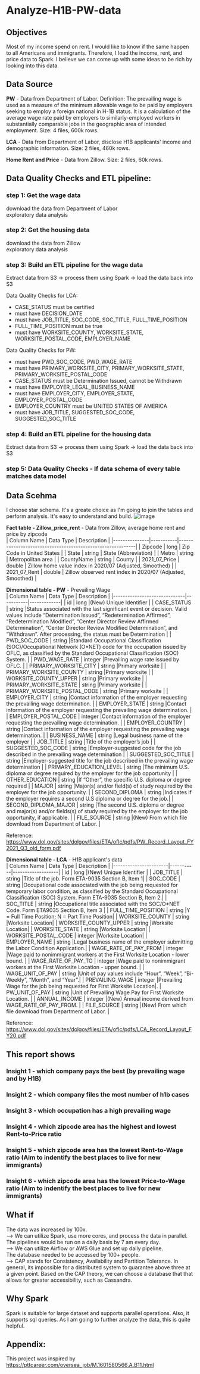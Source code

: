 # Analyze-H1B-PW-data

## Objectives
Most of my income spend on rent. I would like to know if the same happen to all Americans and immigrants. Therefore, I load the income, rent, and price data to Spark. I believe we can come up with some ideas to be rich by looking into this data. 

## Data Source
**PW** - Data from Department of Labor. Definition: The prevailing wage is used as a measure of the minimum allowable wage to be paid by employers seeking to employ a foreign national in H-1B status. It is a calculation of the average wage rate paid by employers to similarly-employed workers in substantially comparable jobs in the geographic area of intended employment. Size: 4 files, 600k rows. <br>

**LCA** - Data from Department of Labor, disclose H1B applicants' income and demographic information. Size: 2 files, 460k rows. <br>

**Home Rent and Price** - Data from Zillow. Size: 2 files, 60k rows. <br>

## Data Quality Checks and ETL pipeline:

### step 1: Get the wage data
download the data from Department of Labor <br>
exploratory data analysis <br>

### step 2: Get the housing data
download the data from Zillow <br>
exploratory data analysis <br>

### step 3: Build an ETL pipeline for the wage data
Extract data from S3 -> process them using Spark -> load the data back into S3 <br>

Data Quality Checks for LCA: <br>
* CASE_STATUS must be certified
* must have DECISION_DATE
* must have JOB_TITLE, SOC_CODE, SOC_TITLE, FULL_TIME_POSITION
* FULL_TIME_POSITION must be true
* must have WORKSITE_COUNTY, WORKSITE_STATE, WORKSITE_POSTAL_CODE, EMPLOYER_NAME

Data Quality Checks for PW: <br>
* must have PWD_SOC_CODE, PWD_WAGE_RATE
* must have PRIMARY_WORKSITE_CITY, PRIMARY_WORKSITE_STATE, PRIMARY_WORKSITE_POSTAL_CODE
* CASE_STATUS must be Determination Issued, cannot be Withdrawn
* must have EMPLOYER_LEGAL_BUSINESS_NAME
* must have EMPLOYER_CITY, EMPLOYER_STATE, EMPLOYER_POSTAL_CODE
* EMPLOYER_COUNTRY must be UNITED STATES OF AMERICA
* must have JOB_TITLE, SUGGESTED_SOC_CODE, SUGGESTED_SOC_TITLE

### step 4: Build an ETL pipeline for the housing data
Extract data from S3 -> process them using Spark -> load the data back into S3 <br>

### step 5: Data Quality Checks - If data schema of every table matches data model


## Data Scehma
I choose star schema. It's a greate choice as I'm going to join the tables and perform analysis. It's easy to understand and build.
![image](schema.jpg)

**Fact table - Zillow_price_rent** - Data from Zillow, average home rent and price by zipcode <br>
| Column Name   | Data Type | Description                                                |
|---------------|-----------|------------------------------------------------------------|
| Zipcode       | long      | Zip Code in United States                                  |
| State         | string    | State (Abbreviation)                                       |
| Metro         | string    | Metropolitan area                                          |
| CountyName    | string    | County                                                     |
| 2021_07_Price | double    | Zillow home value index in 2020/07 (Adjusted, Smoothed)    |
| 2021_07_Rent  | double    | Zillow observed rent index in 2020/07 (Adjusted, Smoothed) |


**Dimensional table - PW** - Prevailing Wage <br>
| Column Name                  | Data Type | Description |
|------------------------------|-----------|-------------|
| id                           | long      |(New) Unique Identifier |
| CASE_STATUS                  | string    |Status associated with the last significant event or decision. Valid values include “Determination Issued”, “Redetermination Affirmed”, “Redetermination Modified”, “Center Director Review Affirmed Determination”, “Center Director Review Modified Determination”, and “Withdrawn”. After processing, the status must be Determination |
| PWD_SOC_CODE                 | string    |Standard Occupational Classification (SOC)/Occupational Network (O*NET) code for the occupation issued by OFLC, as classified by the Standard Occupational Classification (SOC) System. |
| PWD_WAGE_RATE                | integer   |Prevailing wage rate issued by OFLC. |
| PRIMARY_WORKSITE_CITY        | string    |Primary worksite |
| PRIMARY_WORKSITE_COUNTY      | string    |Primary worksite |
| WORKSITE_COUNTY_UPPER        | string    |Primary worksite |
| PRIMARY_WORKSITE_STATE       | string    |Primary worksite |
| PRIMARY_WORKSITE_POSTAL_CODE | string    |Primary worksite |
| EMPLOYER_CITY                | string    |Contact information of the employer requesting the prevailing wage determination. |
| EMPLOYER_STATE               | string    |Contact information of the employer requesting the prevailing wage determination. |
| EMPLOYER_POSTAL_CODE         | integer   |Contact information of the employer requesting the prevailing wage determination. |
| EMPLOYER_COUNTRY             | string    |Contact information of the employer requesting the prevailing wage determination. |
| BUSINESS_NAME                | string    |Legal business name of the employer |
| JOB_TITLE                    | string    |Title of the employer’s job |
| SUGGESTED_SOC_CODE           | string    |Employer-suggested code for the job described in the prevailing wage determination |
| SUGGESTED_SOC_TITLE          | string    |Employer-suggested title for the job described in the prevailing wage determination |
| PRIMARY_EDUCATION_LEVEL      | string    |The minimum U.S. diploma or degree required by the employer for the job opportunity |
| OTHER_EDUCATION              | string    |If “Other”, the specific U.S. diploma or degree required |
| MAJOR                        | string    |Major(s) and/or field(s) of study required by the employer for the job opportunity. |
| SECOND_DIPLOMA               | string    |Indicates if the employer requires a second U.S diploma or degree for the job.|
| SECOND_DIPLOMA_MAJOR         | string    |The second U.S. diploma or degree and major(s) and/or fields(s) of study required by the employer for the job opportunity, if applicable. |
| FILE_SOURCE           | string    |(New) From which file download from Department of Labor. |


Reference: https://www.dol.gov/sites/dolgov/files/ETA/oflc/pdfs/PW_Record_Layout_FY2021_Q3_old_form.pdf

**Dimensional table - LCA** - H1B applicant's data <br>
| Column Name           | Data Type | Description       |
|-----------------------|-----------|-------------------|
| id                    | long      |(New) Unique Identifier |
| JOB_TITLE             | string    |Title of the job. Form ETA-9035 Section B, Item 1|
| SOC_CODE              | string    |Occupational code associated with the job being requested for temporary labor condition, as classified by the Standard Occupational Classification (SOC) System. Form ETA-9035 Section B, Item 2.|
| SOC_TITLE             | string    |Occupational title associated with the SOC/O*NET Code. Form ETA9035 Section B, Item 3 |
| FULL_TIME_POSITION    | string    |Y = Full Time Position; N = Part Time Position|
| WORKSITE_COUNTY       | string    |Worksite Location|
| WORKSITE_COUNTY_UPPER | string    |Worksite Location|
| WORKSITE_STATE        | string    |Worksite Location|
| WORKSITE_POSTAL_CODE  | integer   |Worksite Location|
| EMPLOYER_NAME         | string    |Legal business name of the employer submitting the Labor Condition Application.|
| WAGE_RATE_OF_PAY_FROM | integer   |Wage paid to nonimmigrant workers at the First Worksite Location - lower bound. |
| WAGE_RATE_OF_PAY_TO   | integer   |Wage paid to nonimmigrant workers at the First Worksite Location - upper bound. |
| WAGE_UNIT_OF_PAY      | string    |Unit of pay values include “Hour”, “Week”, “Bi-Weekly”, “Month”, and “Year”.|
| PREVAILING_WAGE       | integer   |Prevailing Wage for the job being requested for First Worksite Location|.
| PW_UNIT_OF_PAY        | string    |Unit of Prevailing Wage Pay for First Worksite Location. |
| ANNUAL_INCOME         | integer   |(New) Annual income derived from WAGE_RATE_OF_PAY_FROM. |
| FILE_SOURCE           | string    |(New) From which file download from Department of Labor. |

Reference: https://www.dol.gov/sites/dolgov/files/ETA/oflc/pdfs/LCA_Record_Layout_FY20.pdf



## This report shows

### Insight 1 - which company pays the best (by prevailing wage and by H1B)

### Insight 2 - which company files the most number of h1b cases

### Insight 3 - which occupation has a high prevailing wage

### Insight 4 - which zipcode area has the highest and lowest Rent-to-Price ratio

### Insight 5 - which zipcode area has the lowest Rent-to-Wage ratio (Aim to indentify the best places to live for new immigrants)

### Insight 6 - which zipcode area has the lowest Price-to-Wage ratio (Aim to indentify the best places to live for new immigrants)


## What if
The data was increased by 100x. <br>
 --> We can utilize Spark, use more cores, and process the data in parallel. <br>
The pipelines would be run on a daily basis by 7 am every day. <br>
 --> We can utilize Airflow or AWS Glue and set up daily pipeline. <br>
The database needed to be accessed by 100+ people. <br>
 --> CAP stands for Consistency, Availability and Partition Tolerance. In general, its impossible for a distributed system to guarantee above three at a given point. Based on the CAP theory, we can choose a database that that allows for greater accessibility, such as Cassandra. <br>

## Why Spark
Spark is suitable for large dataset and supports parallel operations. Also, it supports sql queries. As I am going to further analyze the data, this is quite helpful.

## Appendix:
This project was inspired by
https://pttcareer.com/oversea_job/M.1601580566.A.B11.html
